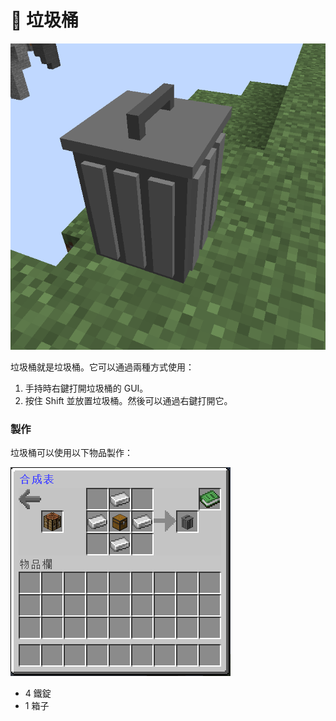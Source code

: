 # 🚩 垃圾桶

![](<../.gitbook/assets/image (175).png>)

垃圾桶就是垃圾桶。它可以通過兩種方式使用：

1. 手持時右鍵打開垃圾桶的 GUI。
2. 按住 Shift 並放置垃圾桶。然後可以通過右鍵打開它。

### 製作

垃圾桶可以使用以下物品製作：

![](<../.gitbook/assets/image (174).png>)

* 4 鐵錠
* 1 箱子
